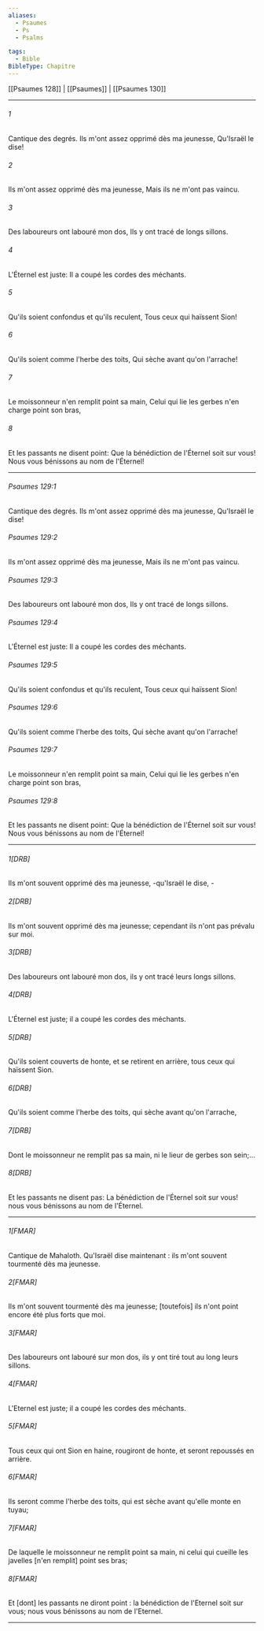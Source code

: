 ```yaml
---
aliases:
  - Psaumes
  - Ps
  - Psalms

tags:
  - Bible
BibleType: Chapitre
---
```

[[Psaumes 128]] | [[Psaumes]] | [[Psaumes 130]]

---
###### 1
Cantique des degrés. Ils m'ont assez opprimé dès ma jeunesse, Qu'Israël le dise!
###### 2
Ils m'ont assez opprimé dès ma jeunesse, Mais ils ne m'ont pas vaincu.
###### 3
Des laboureurs ont labouré mon dos, Ils y ont tracé de longs sillons.
###### 4
L'Éternel est juste: Il a coupé les cordes des méchants.
###### 5
Qu'ils soient confondus et qu'ils reculent, Tous ceux qui haïssent Sion!
###### 6
Qu'ils soient comme l'herbe des toits, Qui sèche avant qu'on l'arrache!
###### 7
Le moissonneur n'en remplit point sa main, Celui qui lie les gerbes n'en charge point son bras,
###### 8
Et les passants ne disent point: Que la bénédiction de l'Éternel soit sur vous! Nous vous bénissons au nom de l'Éternel!

---
###### Psaumes 129:1
Cantique des degrés. Ils m'ont assez opprimé dès ma jeunesse, Qu'Israël le dise!
###### Psaumes 129:2
Ils m'ont assez opprimé dès ma jeunesse, Mais ils ne m'ont pas vaincu.
###### Psaumes 129:3
Des laboureurs ont labouré mon dos, Ils y ont tracé de longs sillons.
###### Psaumes 129:4
L'Éternel est juste: Il a coupé les cordes des méchants.
###### Psaumes 129:5
Qu'ils soient confondus et qu'ils reculent, Tous ceux qui haïssent Sion!
###### Psaumes 129:6
Qu'ils soient comme l'herbe des toits, Qui sèche avant qu'on l'arrache!
###### Psaumes 129:7
Le moissonneur n'en remplit point sa main, Celui qui lie les gerbes n'en charge point son bras,
###### Psaumes 129:8
Et les passants ne disent point: Que la bénédiction de l'Éternel soit sur vous! Nous vous bénissons au nom de l'Éternel!

---
###### 1[DRB]
Ils m'ont souvent opprimé dès ma jeunesse, -qu'Israël le dise, -
###### 2[DRB]
Ils m'ont souvent opprimé dès ma jeunesse; cependant ils n'ont pas prévalu sur moi.
###### 3[DRB]
Des laboureurs ont labouré mon dos, ils y ont tracé leurs longs sillons.
###### 4[DRB]
L'Éternel est juste; il a coupé les cordes des méchants.
###### 5[DRB]
Qu'ils soient couverts de honte, et se retirent en arrière, tous ceux qui haïssent Sion.
###### 6[DRB]
Qu'ils soient comme l'herbe des toits, qui sèche avant qu'on l'arrache,
###### 7[DRB]
Dont le moissonneur ne remplit pas sa main, ni le lieur de gerbes son sein;…
###### 8[DRB]
Et les passants ne disent pas: La bénédiction de l'Éternel soit sur vous! nous vous bénissons au nom de l'Éternel.

---
###### 1[FMAR]
Cantique de Mahaloth. Qu'Israël dise maintenant : ils m'ont souvent tourmenté dès ma jeunesse.
###### 2[FMAR]
Ils m'ont souvent tourmenté dès ma jeunesse; [toutefois] ils n'ont point encore été plus forts que moi.
###### 3[FMAR]
Des laboureurs ont labouré sur mon dos, ils y ont tiré tout au long leurs sillons.
###### 4[FMAR]
L'Eternel est juste; il a coupé les cordes des méchants.
###### 5[FMAR]
Tous ceux qui ont Sion en haine, rougiront de honte, et seront repoussés en arrière.
###### 6[FMAR]
Ils seront comme l'herbe des toits, qui est sèche avant qu'elle monte en tuyau;
###### 7[FMAR]
De laquelle le moissonneur ne remplit point sa main, ni celui qui cueille les javelles [n'en remplit] point ses bras;
###### 8[FMAR]
Et [dont] les passants ne diront point : la bénédiction de l'Eternel soit sur vous; nous vous bénissons au nom de l'Eternel.

---
